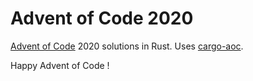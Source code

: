 # Advent of Code 2020

[Advent of Code](https://adventofcode.com/) 2020 solutions in Rust. Uses [cargo-aoc](https://github.com/gobanos/cargo-aoc). 

Happy Advent of Code !